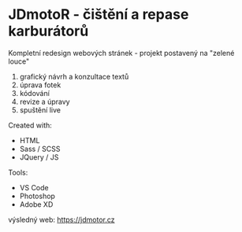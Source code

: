# JDmotoR - čištění a repase karburátorů

Kompletní redesign webových stránek - projekt postavený na "zelené louce"

1) grafický návrh a konzultace textů
2) úprava fotek
3) kódování
4) revize a úpravy
5) spuštění live

Created with:

- HTML
- Sass / SCSS
- JQuery / JS

Tools:

- VS Code
- Photoshop
- Adobe XD

výsledný web: https://jdmotor.cz
